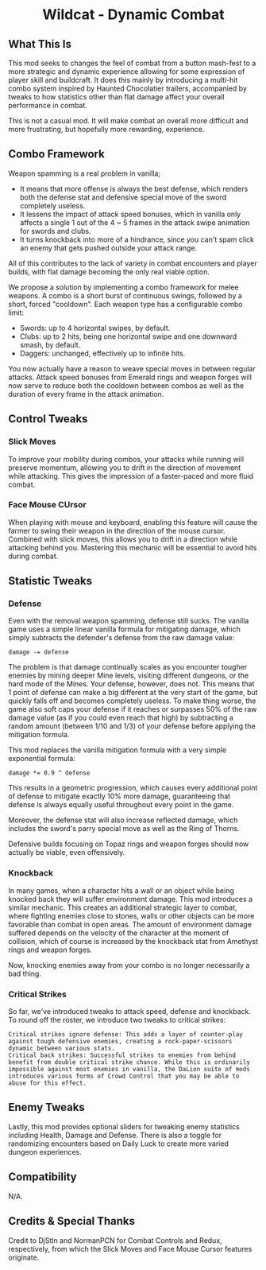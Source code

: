 ﻿<div align="center">

# Wildcat - Dynamic Combat

</div>

## What This Is

This mod seeks to changes the feel of combat from a button mash-fest to a more strategic and dynamic experience allowing for some expression of player skill and buildcraft. It does this mainly by introducing a multi-hit combo system inspired by Haunted Chocolatier trailers, accompanied by tweaks to how statistics other than flat damage affect your overall performance in combat.

This is not a casual mod. It will make combat an overall more difficult and more frustrating, but hopefully more rewarding, experience.


## Combo Framework

Weapon spamming is a real problem in vanilla;
- It means that more offense is always the best defense, which renders both the defense stat and defensive special move of the sword completely useless.
- It lessens the impact of attack speed bonuses, which in vanilla only affects a single 1 out of the 4 ~ 5 frames in the attack swipe animation for swords and clubs.
- It turns knockback into more of a hindrance, since you can't spam click an enemy that gets pushed outside your attack range.

All of this contributes to the lack of variety in combat encounters and player builds, with flat damage becoming the only real viable option.

We propose a solution by implementing a combo framework for melee weapons. A combo is a short burst of continuous swings, followed by a short, forced "cooldown". Each weapon type has a configurable combo limit:
- Swords: up to 4 horizontal swipes, by default.
- Clubs: up to 2 hits, being one horizontal swipe and one downward smash, by default.
- Daggers: unchanged, effectively up to infinite hits.

You now actually have a reason to weave special moves in between regular attacks. Attack speed bonuses from Emerald rings and weapon forges will now serve to reduce both the cooldown between combos as well as the duration of every frame in the attack animation.


## Control Tweaks

### Slick Moves

To improve your mobility during combos, your attacks while running will preserve momentum, allowing you to drift in the direction of movement while attacking. This gives the impression of a faster-paced and more fluid combat.

### Face Mouse CUrsor

When playing with mouse and keyboard, enabling this feature will cause the farmer to swing their weapon in the direction of the mouse cursor. Combined with slick moves, this allows you to drift in a direction while attacking behind you. Mastering this mechanic will be essential to avoid hits during combat.


## Statistic Tweaks

### Defense

Even with the removal weapon spamming, defense still sucks. The vanilla game uses a simple linear vanilla formula for mitigating damage, which simply subtracts the defender's defense from the raw damage value:

`damage -= defense`

The problem is that damage continually scales as you encounter tougher enemies by mining deeper Mine levels, visiting different dungeons, or the hard mode of the Mines. Your defense, however, does not. This means that 1 point of defense can make a big different at the very start of the game, but quickly falls off and becomes completely useless. To make thing worse, the game also soft caps your defense if it reaches or surpasses 50% of the raw damage value (as if you could even reach that high) by subtracting a random amount (between 1/10 and 1/3) of your defense before applying the mitigation formula.

This mod replaces the vanilla mitigation formula with a very simple exponential formula:

`damage *= 0.9 ^ defense`

This results in a geometric progression, which causes every additional point of defense to mitigate exactly 10% more damage, guaranteeing that defense is always equally useful throughout every point in the game.

Moreover, the defense stat will also increase reflected damage, which includes the sword's parry special move as well as the Ring of Thorns.

Defensive builds focusing on Topaz rings and weapon forges should now actually be viable, even offensively.


### Knockback

In many games, when a character hits a wall or an object while being knocked back they will suffer environment damage. This mod introduces a similar mechanic. This creates an additional strategic layer to combat, where fighting enemies close to stones, walls or other objects can be more favorable than combat in open areas. The amount of environment damage suffered depends on the velocity of the character at the moment of collision, which of course is increased by the knockback stat from Amethyst rings and weapon forges.

Now, knocking enemies away from your combo is no longer necessarily a bad thing.


### Critical Strikes

So far, we've introduced tweaks to attack speed, defense and knockback. To round off the roster, we introduce two tweaks to critical strikes:

    Critical strikes ignore defense: This adds a layer of counter-play against tough defensive enemies, creating a rock-paper-scissors dynamic between various stats.
    Critical back strikes: Successful strikes to enemies from behind benefit from double critical strike chance. While this is ordinarily impossible against most enemies in vanilla, the DaLion suite of mods introduces various forms of Crowd Control that you may be able to abuse for this effect.


## Enemy Tweaks

Lastly, this mod provides optional sliders for tweaking enemy statistics including Health, Damage and Defense. There is also a toggle for randomizing encounters based on Daily Luck to create more varied dungeon experiences.


## Compatibility

N/A.


## Credits & Special Thanks

Credit to DjStln and NormanPCN for Combat Controls and Redux, respectively, from which the Slick Moves and Face Mouse Cursor features originate.
